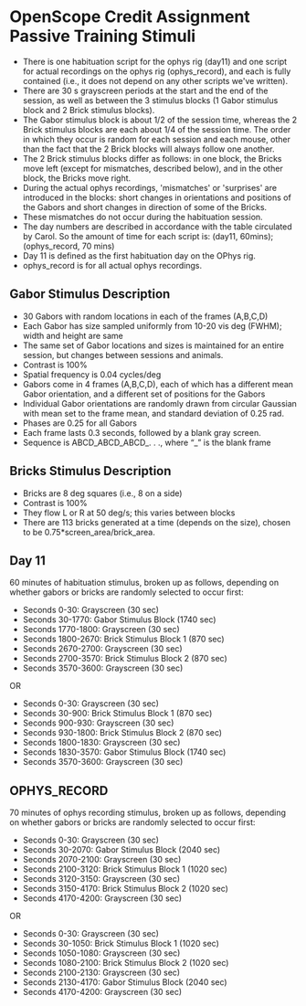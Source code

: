 ﻿OpenScope Credit Assignment Passive Training Stimuli
====================================================

- There is one habituation script for the ophys rig (day11) and one script for actual recordings on the ophys rig (ophys_record), and each is fully contained (i.e., it does not depend on any other scripts we've written).
- There are 30 s grayscreen periods at the start and the end of the session, as well as between the 3 stimulus blocks (1 Gabor stimulus block and 2 Brick stimulus blocks).
- The Gabor stimulus block is about 1/2 of the session time, whereas the 2 Brick stimulus blocks are each about 1/4 of the session time. The order in which they occur is random for each session and each mouse, other than the fact that the 2 Brick blocks will always follow one another.
- The 2 Brick stimulus blocks differ as follows: in one block, the Bricks move left (except for mismatches, described below), and in the other block, the Bricks move right. 
- During the actual ophys recordings, 'mismatches' or 'surprises' are introduced in the blocks: short changes in orientations and positions of the Gabors and short changes in direction of some of the Bricks.
- These mismatches do not occur during the habituation session.
- The day numbers are described in accordance with the table circulated by Carol. So the amount of time for each script is: (day11, 60mins); (ophys_record, 70 mins)
- Day 11 is defined as the first habituation day on the OPhys rig.
- ophys_record is for all actual ophys recordings.

Gabor Stimulus Description
--------------------------
- 30 Gabors with random locations in each of the frames (A,B,C,D)
- Each Gabor has size sampled uniformly from 10-20 vis deg (FWHM); width and height are same
- The same set of Gabor locations and sizes is maintained for an entire session, but changes between sessions and animals.
- Contrast is 100%
- Spatial frequency is 0.04 cycles/deg
- Gabors come in 4 frames (A,B,C,D), each of which has a different mean Gabor orientation, and a different set of positions for the Gabors
- Individual Gabor orientations are randomly drawn from circular Gaussian with mean set to the frame mean, and standard deviation of 0.25 rad.
- Phases are 0.25 for all Gabors
- Each frame lasts 0.3 seconds, followed by a blank gray screen.	
- Sequence is ABCD_ABCD_ABCD_. . ., where “_” is the blank frame

Bricks Stimulus Description
---------------------------
- Bricks are 8 deg squares (i.e., 8 on a side)
- Contrast is 100%
- They flow L or R at 50 deg/s; this varies between blocks
- There are 113 bricks generated at a time (depends on the size), chosen to be 0.75*screen_area/brick_area.

Day 11
------
60 minutes of habituation stimulus, broken up as follows, depending on
whether gabors or bricks are randomly selected to occur first:
- Seconds 0-30: Grayscreen (30 sec)
- Seconds 30-1770: Gabor Stimulus Block (1740 sec)
- Seconds 1770-1800: Grayscreen (30 sec)
- Seconds 1800-2670: Brick Stimulus Block 1 (870 sec)
- Seconds 2670-2700: Grayscreen (30 sec)
- Seconds 2700-3570: Brick Stimulus Block 2 (870 sec)
- Seconds 3570-3600: Grayscreen (30 sec)

OR

- Seconds 0-30: Grayscreen (30 sec)
- Seconds 30-900: Brick Stimulus Block 1 (870 sec)
- Seconds 900-930: Grayscreen (30 sec)
- Seconds 930-1800: Brick Stimulus Block 2 (870 sec)
- Seconds 1800-1830: Grayscreen (30 sec)
- Seconds 1830-3570: Gabor Stimulus Block (1740 sec)
- Seconds 3570-3600: Grayscreen (30 sec)

OPHYS_RECORD
------
70 minutes of ophys recording stimulus, broken up as follows, depending on
whether gabors or bricks are randomly selected to occur first:
- Seconds 0-30: Grayscreen (30 sec)
- Seconds 30-2070: Gabor Stimulus Block (2040 sec)
- Seconds 2070-2100: Grayscreen (30 sec)
- Seconds 2100-3120: Brick Stimulus Block 1 (1020 sec)
- Seconds 3120-3150: Grayscreen (30 sec)
- Seconds 3150-4170: Brick Stimulus Block 2 (1020 sec)
- Seconds 4170-4200: Grayscreen (30 sec)

OR

- Seconds 0-30: Grayscreen (30 sec)
- Seconds 30-1050: Brick Stimulus Block 1 (1020 sec)
- Seconds 1050-1080: Grayscreen (30 sec)
- Seconds 1080-2100: Brick Stimulus Block 2 (1020 sec)
- Seconds 2100-2130: Grayscreen (30 sec)
- Seconds 2130-4170: Gabor Stimulus Block (2040 sec)
- Seconds 4170-4200: Grayscreen (30 sec)
